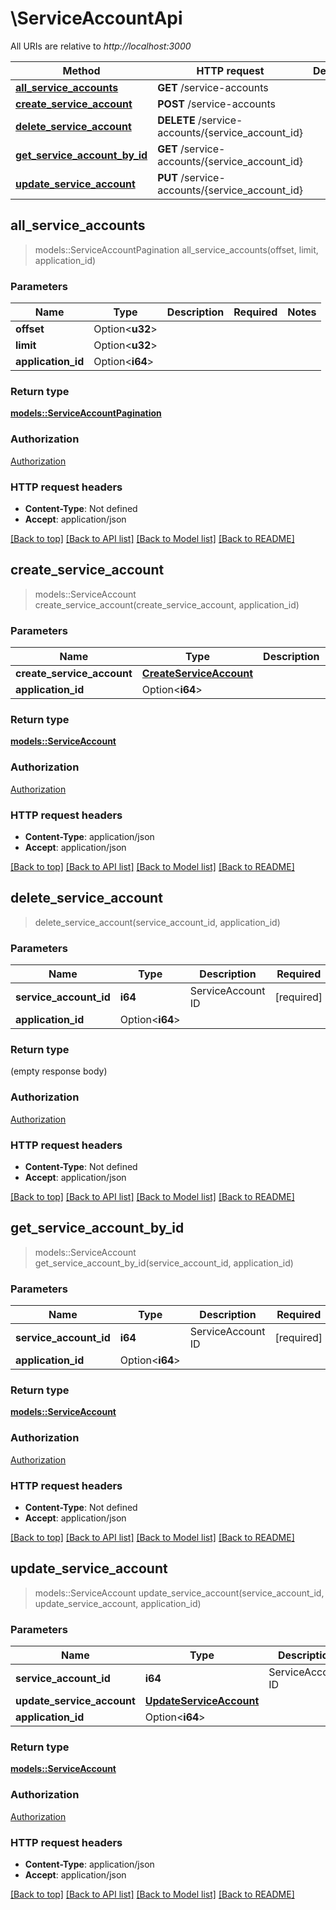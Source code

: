 # \ServiceAccountApi

All URIs are relative to *http://localhost:3000*

Method | HTTP request | Description
------------- | ------------- | -------------
[**all_service_accounts**](ServiceAccountApi.md#all_service_accounts) | **GET** /service-accounts | 
[**create_service_account**](ServiceAccountApi.md#create_service_account) | **POST** /service-accounts | 
[**delete_service_account**](ServiceAccountApi.md#delete_service_account) | **DELETE** /service-accounts/{service_account_id} | 
[**get_service_account_by_id**](ServiceAccountApi.md#get_service_account_by_id) | **GET** /service-accounts/{service_account_id} | 
[**update_service_account**](ServiceAccountApi.md#update_service_account) | **PUT** /service-accounts/{service_account_id} | 



## all_service_accounts

> models::ServiceAccountPagination all_service_accounts(offset, limit, application_id)


### Parameters


Name | Type | Description  | Required | Notes
------------- | ------------- | ------------- | ------------- | -------------
**offset** | Option<**u32**> |  |  |
**limit** | Option<**u32**> |  |  |
**application_id** | Option<**i64**> |  |  |

### Return type

[**models::ServiceAccountPagination**](ServiceAccountPagination.md)

### Authorization

[Authorization](../README.md#Authorization)

### HTTP request headers

- **Content-Type**: Not defined
- **Accept**: application/json

[[Back to top]](#) [[Back to API list]](../README.md#documentation-for-api-endpoints) [[Back to Model list]](../README.md#documentation-for-models) [[Back to README]](../README.md)


## create_service_account

> models::ServiceAccount create_service_account(create_service_account, application_id)


### Parameters


Name | Type | Description  | Required | Notes
------------- | ------------- | ------------- | ------------- | -------------
**create_service_account** | [**CreateServiceAccount**](CreateServiceAccount.md) |  | [required] |
**application_id** | Option<**i64**> |  |  |

### Return type

[**models::ServiceAccount**](ServiceAccount.md)

### Authorization

[Authorization](../README.md#Authorization)

### HTTP request headers

- **Content-Type**: application/json
- **Accept**: application/json

[[Back to top]](#) [[Back to API list]](../README.md#documentation-for-api-endpoints) [[Back to Model list]](../README.md#documentation-for-models) [[Back to README]](../README.md)


## delete_service_account

> delete_service_account(service_account_id, application_id)


### Parameters


Name | Type | Description  | Required | Notes
------------- | ------------- | ------------- | ------------- | -------------
**service_account_id** | **i64** | ServiceAccount ID | [required] |
**application_id** | Option<**i64**> |  |  |

### Return type

 (empty response body)

### Authorization

[Authorization](../README.md#Authorization)

### HTTP request headers

- **Content-Type**: Not defined
- **Accept**: application/json

[[Back to top]](#) [[Back to API list]](../README.md#documentation-for-api-endpoints) [[Back to Model list]](../README.md#documentation-for-models) [[Back to README]](../README.md)


## get_service_account_by_id

> models::ServiceAccount get_service_account_by_id(service_account_id, application_id)


### Parameters


Name | Type | Description  | Required | Notes
------------- | ------------- | ------------- | ------------- | -------------
**service_account_id** | **i64** | ServiceAccount ID | [required] |
**application_id** | Option<**i64**> |  |  |

### Return type

[**models::ServiceAccount**](ServiceAccount.md)

### Authorization

[Authorization](../README.md#Authorization)

### HTTP request headers

- **Content-Type**: Not defined
- **Accept**: application/json

[[Back to top]](#) [[Back to API list]](../README.md#documentation-for-api-endpoints) [[Back to Model list]](../README.md#documentation-for-models) [[Back to README]](../README.md)


## update_service_account

> models::ServiceAccount update_service_account(service_account_id, update_service_account, application_id)


### Parameters


Name | Type | Description  | Required | Notes
------------- | ------------- | ------------- | ------------- | -------------
**service_account_id** | **i64** | ServiceAccount ID | [required] |
**update_service_account** | [**UpdateServiceAccount**](UpdateServiceAccount.md) |  | [required] |
**application_id** | Option<**i64**> |  |  |

### Return type

[**models::ServiceAccount**](ServiceAccount.md)

### Authorization

[Authorization](../README.md#Authorization)

### HTTP request headers

- **Content-Type**: application/json
- **Accept**: application/json

[[Back to top]](#) [[Back to API list]](../README.md#documentation-for-api-endpoints) [[Back to Model list]](../README.md#documentation-for-models) [[Back to README]](../README.md)

